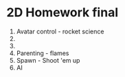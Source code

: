 # 2D Homework final
1. Avatar control - rocket science
2.
3. 
4. Parenting - flames
5. Spawn - Shoot \'em up
6. AI
